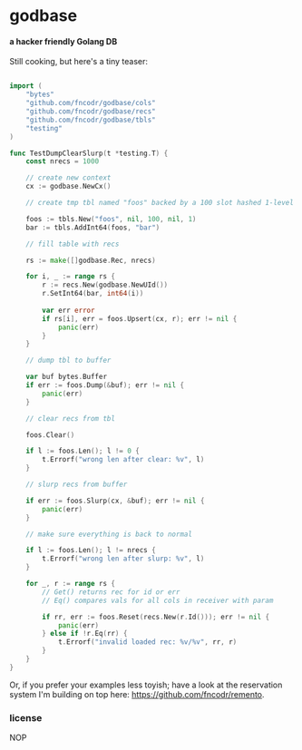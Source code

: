 # godbase
#### a hacker friendly Golang DB

Still cooking, but here's a tiny teaser:

```go

import (
	"bytes"
	"github.com/fncodr/godbase/cols"
	"github.com/fncodr/godbase/recs"
	"github.com/fncodr/godbase/tbls"
	"testing"
)

func TestDumpClearSlurp(t *testing.T) {
	const nrecs = 1000

	// create new context
	cx := godbase.NewCx()

	// create tmp tbl named "foos" backed by a 100 slot hashed 1-level map without allocator 

	foos := tbls.New("foos", nil, 100, nil, 1)
	bar := tbls.AddInt64(foos, "bar")

	// fill table with recs

	rs := make([]godbase.Rec, nrecs)

	for i, _ := range rs {
		r := recs.New(godbase.NewUId())
		r.SetInt64(bar, int64(i))
		
		var err error
		if rs[i], err = foos.Upsert(cx, r); err != nil {
			panic(err)
		}
	}

	// dump tbl to buffer

	var buf bytes.Buffer
	if err := foos.Dump(&buf); err != nil {
		panic(err)
	}

	// clear recs from tbl

	foos.Clear()

	if l := foos.Len(); l != 0 {
		t.Errorf("wrong len after clear: %v", l)
	}

	// slurp recs from buffer

	if err := foos.Slurp(cx, &buf); err != nil {
		panic(err)
	}

	// make sure everything is back to normal

	if l := foos.Len(); l != nrecs {
		t.Errorf("wrong len after slurp: %v", l)
	}

	for _, r := range rs {
		// Get() returns rec for id or err
		// Eq() compares vals for all cols in receiver with param

		if rr, err := foos.Reset(recs.New(r.Id())); err != nil {
			panic(err)
		} else if !r.Eq(rr) {
			t.Errorf("invalid loaded rec: %v/%v", rr, r)
		}
	}
}

```

Or, if you prefer your examples less toyish; have a look at the reservation system I'm building on top here: https://github.com/fncodr/remento.

### license
NOP